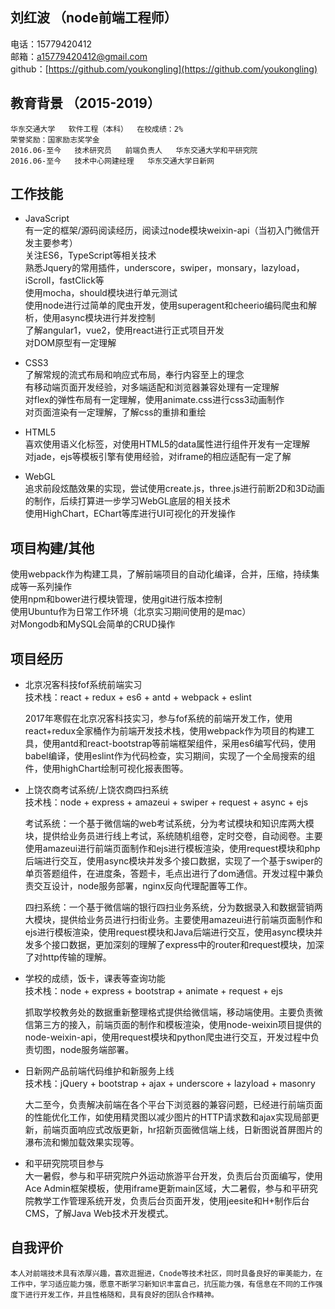 ## 刘红波  （node前端工程师）  
电话：15779420412                  
邮箱：a15779420412@gmail.com  
github：[https://github.com/youkongling](https://github.com/youkongling)  

## 教育背景  （2015-2019）  
```
华东交通大学   软件工程（本科）  在校成绩：2%  
荣誉奖励：国家励志奖学金  
2016.06-至今   技术研究员   前端负责人   华东交通大学和平研究院  
2016.06-至今   技术中心网建经理   华东交通大学日新网  
```

## 工作技能  
- JavaScript  
    有一定的框架/源码阅读经历，阅读过node模块weixin-api（当初入门微信开发主要参考）  
    关注ES6，TypeScript等相关技术  
    熟悉Jquery的常用插件，underscore，swiper，monsary，lazyload，iScroll，fastClick等  
    使用mocha，should模块进行单元测试  
    使用node进行过简单的爬虫开发，使用superagent和cheerio编码爬虫和解析，使用async模块进行并发控制  
    了解angular1，vue2，使用react进行正式项目开发  
    对DOM原型有一定理解  

- CSS3  
    了解常规的流式布局和响应式布局，奉行内容至上的理念  
    有移动端页面开发经验，对多端适配和浏览器兼容处理有一定理解  
    对flex的弹性布局有一定理解，使用animate.css进行css3动画制作  
    对页面渲染有一定理解，了解css的重排和重绘  

- HTML5  
    喜欢使用语义化标签，对使用HTML5的data属性进行组件开发有一定理解  
    对jade，ejs等模板引擎有使用经验，对iframe的相应适配有一定了解  

- WebGL  
    追求前段炫酷效果的实现，尝试使用create.js，three.js进行前断2D和3D动画的制作，后续打算进一步学习WebGL底层的相关技术  
    使用HighChart，EChart等库进行UI可视化的开发操作  

## 项目构建/其他  
使用webpack作为构建工具，了解前端项目的自动化编译，合并，压缩，持续集成等一系列操作  
使用npm和bower进行模块管理，使用git进行版本控制  
使用Ubuntu作为日常工作环境（北京实习期间使用的是mac）  
对Mongodb和MySQL会简单的CRUD操作   

## 项目经历  
- 北京况客科技fof系统前端实习  
    技术栈：react + redux + es6 + antd + webpack + eslint  

    2017年寒假在北京况客科技实习，参与fof系统的前端开发工作，使用react+redux全家桶作为前端开发技术栈，使用webpack作为项目的构建工具，使用antd和react-bootstrap等前端框架组件，采用es6编写代码，使用babel编译，使用eslint作为代码检查，实习期间，实现了一个全局搜索的组件，使用highChart绘制可视化报表图等。  

- 上饶农商考试系统/上饶农商四扫系统  
    技术栈：node + express + amazeui + swiper + request + async + ejs  

    考试系统：一个基于微信端的web考试系统，分为考试模块和知识库两大模块，提供给业务员进行线上考试，系统随机组卷，定时交卷，自动阅卷。主要使用amazeui进行前端页面制作和ejs进行模板渲染，使用request模块和php后端进行交互，使用async模块并发多个接口数据，实现了一个基于swiper的单页答题组件，在进度条，答题卡，毛点出进行了dom通信。开发过程中兼负责交互设计，node服务部署，nginx反向代理配置等工作。  

    四扫系统：一个基于微信端的银行四扫业务系统，分为数据录入和数据营销两大模块，提供给业务员进行扫街业务。主要使用amazeui进行前端页面制作和ejs进行模板渲染，使用request模块和Java后端进行交互，使用async模块并发多个接口数据，更加深刻的理解了express中的router和request模块，加深了对http传输的理解。

- 学校的成绩，饭卡，课表等查询功能  
    技术栈：node + express + bootstrap + animate + request + ejs  

    抓取学校教务处的数据重新整理格式提供给微信端，移动端使用。主要负责微信第三方的接入，前端页面的制作和模板渲染，使用node-weixin项目提供的node-weixin-api，使用request模块和python爬虫进行交互，开发过程中负责切图，node服务端部署。  

- 日新网产品前端代码维护和新服务上线  
    技术栈：jQuery + bootstrap + ajax + underscore + lazyload + masonry  

    大二至今，负责解决前端在各个平台下浏览器的兼容问题，已经进行前端页面的性能优化工作，如使用精灵图以减少图片的HTTP请求数和ajax实现局部更新，前端页面响应式改版更新，hr招新页面微信端上线，日新图说首屏图片的瀑布流和懒加载效果实现等。  

- 和平研究院项目参与  
    大一暑假，参与和平研究院户外运动旅游平台开发，负责后台页面编写，使用Ace Admin框架模板，使用iframe更新main区域，大二暑假，参与和平研究院教学工作管理系统开发，负责后台页面开发，使用jeesite和H+制作后台CMS，了解Java Web技术开发模式。  

## 自我评价  
    本人对前端技术具有浓厚兴趣，喜欢逛掘进，Cnode等技术社区，同时具备良好的审美能力，在工作中，学习适应能力强，愿意不断学习新知识丰富自己，抗压能力强，有信息在不同的工作强度下进行开发工作，并且性格随和，具有良好的团队合作精神。  